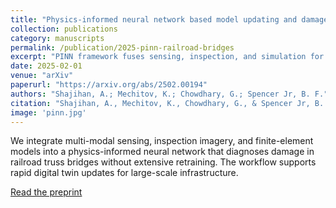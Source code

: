 ```yaml
---
title: "Physics-informed neural network based model updating and damage identification in railroad truss bridges"
collection: publications
category: manuscripts
permalink: /publication/2025-pinn-railroad-bridges
excerpt: "PINN framework fuses sensing, inspection, and simulation for railroad truss bridge damage diagnosis."
date: 2025-02-01
venue: "arXiv"
paperurl: "https://arxiv.org/abs/2502.00194"
authors: "Shajihan, A.; Mechitov, K.; Chowdhary, G.; Spencer Jr, B. F."
citation: "Shajihan, A., Mechitov, K., Chowdhary, G., & Spencer Jr, B. F. (2025). Physics-informed neural network based model updating and damage identification in railroad truss bridges. arXiv:2502.00194."
image: 'pinn.jpg'
---
```

We integrate multi-modal sensing, inspection imagery, and finite-element models into a physics-informed neural network that diagnoses damage in railroad truss bridges without extensive retraining. The workflow supports rapid digital twin updates for large-scale infrastructure.

[Read the preprint](https://arxiv.org/abs/2502.00194)
